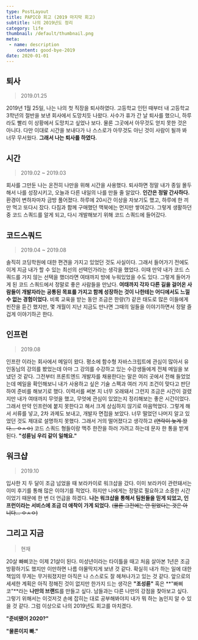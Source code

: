 ```yaml
---
type: PostLayout
title: PAPICO 회고 (2019 마지막 회고)
subtitle: 나의 2019년도 정리 
category: life
thumbnail: /default/thumbnail.png
meta:
 - name: description
	content: good-bye-2019
date: 2020-01-01
---
```



## **퇴사**

> 2019.01.25

2019년 1월 25일, 나는 나의 첫 직장을 퇴사하였다. 고등학교 인턴 때부터 내 고등학교 3학년의 절반을 보낸 회사에서 도망치듯 나왔다. 사수가 휴가 간 날 퇴사를 했으니, 하루라도 빨리 이 상황에서 도망치고 싶었나 보다. 물론 그곳에서 아무것도 얻지 못한 것은 아니다. 다만 이대로 시간을 보내다가 나 스스로가 아무것도 아닌 것이 사람이 될까 봐 너무 무서웠다. **그래서 나는 퇴사를 하였다.**


## **시간**

> 2019.02 ~ 2019.03

회사를 그만둔 나는 온전히 나만을 위해 시간을 사용했다. 퇴사하면 정말 내가 종일 몰두해서 나를 성장시키고, 오늘과 다른 내일의 나를 만들 줄 알았다. **인간은 정말 간사하다.** 환경이 변하자마자 금방 풀어졌다. 하루에 20시간 이상을 자보기도 했고, 하루에 한 끼만 먹고 또다시 잤다. 다짐과 함께 구매했던 맥북에는 먼지만 쌓여갔다. 그렇게 생활하던 중 코드 스쿼드를 알게 되고, 다시 개발해보기 위해 코드 스쿼드에 들어갔다.


## **코드스쿼드**

> 2019.04 ~ 2019.08

솔직히 코딩학원에 대한 편견을 가지고 있었던 것도 사실이다. 그래서 들어가기 전에도 이게 지금 내가 할 수 있는 최선의 선택인가라는 생각을 했었다. 이때 만약 내가 코드 스쿼드를 가지 않는 선택을 했더라면 여태까지 방에 누워있었을 수도 있다. 그렇게 들어가게 된 코드 스쿼드에서 정말로 좋은 사람들을 만났다. **여태까지 각자 다른 길을 걸어온 사람들이 개발자라는 공통된 목표를 가지고 함께 성장하는 것이 나한테는 어디에서도 느낄 수 없는 경험이었다.** 비록 교육을 받는 동안 조금은 한량(?) 같은 태도로 많은 이들에게 핀잔을 듣긴 했지만, 몇 개월이 지난 지금도 만나면 그때의 일들을 이야기하면서 정말 즐겁게 이야기하곤 한다.


## **인프런**

> 2019.08

인프란 이라는 회사에서 메일이 왔다. 평소에 함수형 자바스크립트에 관심이 많아서 유인동님의 강의를 봤었는데 아마 그 강의를 수강하고 있는 수강생들에게 전체 메일을 보냈던 것 같다. 그전부터 프론트엔드 개발자를 채용한다는 말은 여러 곳에서 전해 들었었는데 메일을 확인해보니 내가 사용하고 싶은 기술 스펙과 여러 가지 조건이 맞다고 판단하여 준비를 해보기로 했다. 이력서를 써본 지 너무 오래돼서 그런지 조금은 시간이 걸렸지만 내가 여태까지 무엇을 했고, 무엇에 관심이 있었는지 정리해보는 좋은 시간이었다. 그래서 만약 인프런에 붙지 못한다고 해서 크게 상심하지 않기로 마음먹었다. 그렇게 해서 서류를 넣고, 2차 과제도 보내고, 개발자 면접을 보았다. 너무 떨었던 나머지 알고 있었던 것도 제대로 설명하지 못했다. 그래서 거의 떨어졌다고 생각하고 ~~(연락이 늦게 왔다... ㅇㅅㅇ)~~ 코드 스쿼드 형들이랑 맥주 한잔을 하러 가려고 하는데 문자 한 통을 받게 된다. **"성륜님 우리 같이 일해요."**


## **워크샵**

> 2019.10

입사한 지 두 달이 조금 넘었을 때 보라카이로 워크샵을 갔다. 이미 보라카이 관련돼서는 이미 후기를 통해 많은 이야기를 적었다. 하지만 나에게는 정말로 필요하고 소중한 시간이었기 때문에 한 번 더 언급을 하겠다. **나는 워크샵을 통해서 팀원들을 믿게 되었고, 인프런이라는 서비스에 조금 더 애착이 가게 되었다.** ~~(물론 그전에는 안 믿었다는 것은 아니다... ㅇㅅㅇ)~~


## **그리고 지금**

> 현재

20살 빠삐코는 이제 21살이 된다. 미성년이라는 타이틀을 때고 처음 살아본 1년은 조금 방황하기도 했지만 이만하면 나름 야물딱지게 보낸 것 같다. 확실히 내가 하는 일에 대한 책임의 무게는 무거워졌지만 아직은 나 스스로도 잘 헤쳐나가고 있는 것 같다. 앞으로의 세세한 계획은 아직 정해진 것이 없지만 한가지 드는 생각은 **"조성륜"** 혹은 **"빠삐코"**라는 **나만의 브랜드**를 만들고 싶다. 남들과는 다른 나만의 강점을 찾아보고 싶다. 그렇기 위해서는 이것저것 손에 잡히는 대로 공부해봐야지 내가 뭐 하는 놈인지 알 수 있을 것 같다. 그럼 이상으로 나의 2019년도 회고를 마치겠다.

**"준비됐어 2020?"**

**"물론이지 빠."**

